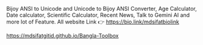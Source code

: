 Bijoy ANSI to Unicode and Unicode to Bijoy ANSI Converter, Age Calculator, Date calculator, Scientific Calculator, Recent News, Talk to Gemini AI and more lot of Feature.
All website Link 👉 https://bio.link/mdsifatbiolink

https://mdsifatgitid.github.io/Bangla-Toolbox
